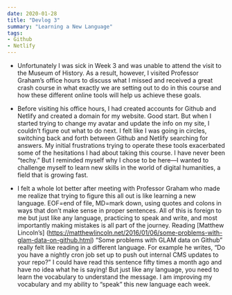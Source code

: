 ```yaml
---
date: 2020-01-28
title: "Devlog 3"
summary: "Learning a New Language"
tags:
- Github
- Netlify
---
```


+ Unfortunately I was sick in Week 3 and was unable to attend the visit to the Museum of History. As a result, however, I visited Professor Graham’s office hours to discuss what I missed and received a great crash course in what exactly we are setting out to do in this course and how these different online tools will help us achieve these goals.

+ Before visiting his office hours, I had created accounts for Github and Netlify and created a domain for my website. Good start. But when I started trying to change my avatar and update the info on my site, I couldn’t figure out what to do next. I felt like I was going in circles, switching back and forth between Github and Netlify searching for answers. My initial frustrations trying to operate these tools exacerbated some of the hesitations I had about taking this course. I have never been “techy.” But I reminded myself why I chose to be here—I wanted to challenge myself to learn new skills in the world of digital humanities, a field that is growing fast. 

+ I felt a whole lot better after meeting with Professor Graham who made me realize that trying to figure this all out is like learning a new language. EOF=end of file, MD=mark down, using quotes and colons in ways that don’t make sense in proper sentences. All of this is foreign to me but just like any language, practicing to speak and write, and most importantly making mistakes is all part of the journey. Reading [Matthew Lincoln’s] (https://matthewlincoln.net/2016/01/06/some-problems-with-glam-data-on-github.html) “Some problems with GLAM data on Github” really felt like reading in a different language. For example he writes, “Do you have a nightly cron job set up to push out internal CMS updates to your repo?” I could have read this sentence fifty times a month ago and have no idea what he is saying! But just like any language, you need to learn the vocabulary to understand the message. I am improving my vocabulary and my ability to “speak” this new language each week.
